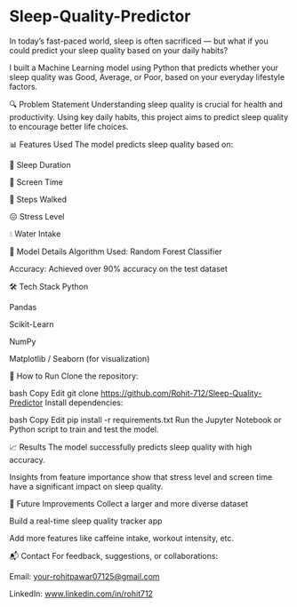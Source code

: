 # Sleep-Quality-Predictor

In today’s fast-paced world, sleep is often sacrificed — but what if you could predict your sleep quality based on your daily habits?

I built a Machine Learning model using Python that predicts whether your sleep quality was Good, Average, or Poor, based on your everyday lifestyle factors.

🔍 Problem Statement
Understanding sleep quality is crucial for health and productivity. Using key daily habits, this project aims to predict sleep quality to encourage better life choices.

📊 Features Used
The model predicts sleep quality based on:

🛌 Sleep Duration

📱 Screen Time

🚶 Steps Walked

😖 Stress Level

💧 Water Intake

🧠 Model Details
Algorithm Used: Random Forest Classifier

Accuracy: Achieved over 90% accuracy on the test dataset

🛠️ Tech Stack
Python

Pandas

Scikit-Learn

NumPy

Matplotlib / Seaborn (for visualization)

🚀 How to Run
Clone the repository:

bash
Copy
Edit
git clone https://github.com/Rohit-712/Sleep-Quality-Predictor
Install dependencies:

bash
Copy
Edit
pip install -r requirements.txt
Run the Jupyter Notebook or Python script to train and test the model.

📈 Results
The model successfully predicts sleep quality with high accuracy.

Insights from feature importance show that stress level and screen time have a significant impact on sleep quality.

🌟 Future Improvements
Collect a larger and more diverse dataset

Build a real-time sleep quality tracker app

Add more features like caffeine intake, workout intensity, etc.

📬 Contact
For feedback, suggestions, or collaborations:

Email: your-rohitpawar07125@gmail.com

LinkedIn: www.linkedin.com/in/rohit712
